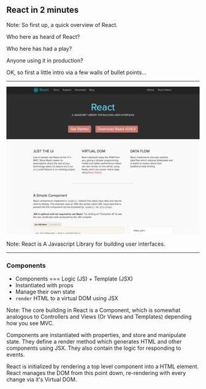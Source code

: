 ## React in 2 minutes

Note:
So first up, a quick overview of React.

Who here as heard of React?

Who here has had a play?

Anyone using it in production?

OK, so first a little intro via a few walls of bullet points...

---

![react](../../images/react.png)<!-- .element: width="800" -->

Note:
React is A Javascript Library for building user interfaces. 

---

### Components
- Components === Logic (JS) + Template (JSX)
- Instantiated with props
- Manage their own state
- `render` HTML to a virtual DOM using JSX

Note:
The core building in React is a Component, which is somewhat analogous to Controllers and Views (Or Views and Templates) depending how you see MVC. 

Components are instantiated with properties, and store and manipulate state. They define a render method which generates HTML and other components using JSX. They also contain the logic for responding to events.

React is initialized by rendering a top level component into a HTML element. React manages the DOM from this point down, re-rendering with every change via it's Virtual DOM.
